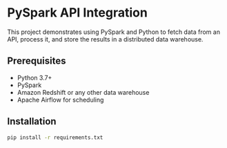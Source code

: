 # PySpark API Integration

This project demonstrates using PySpark and Python to fetch data from an API, process it, and store the results in a distributed data warehouse.

## Prerequisites

- Python 3.7+
- PySpark
- Amazon Redshift or any other data warehouse
- Apache Airflow for scheduling

## Installation

```sh
pip install -r requirements.txt
